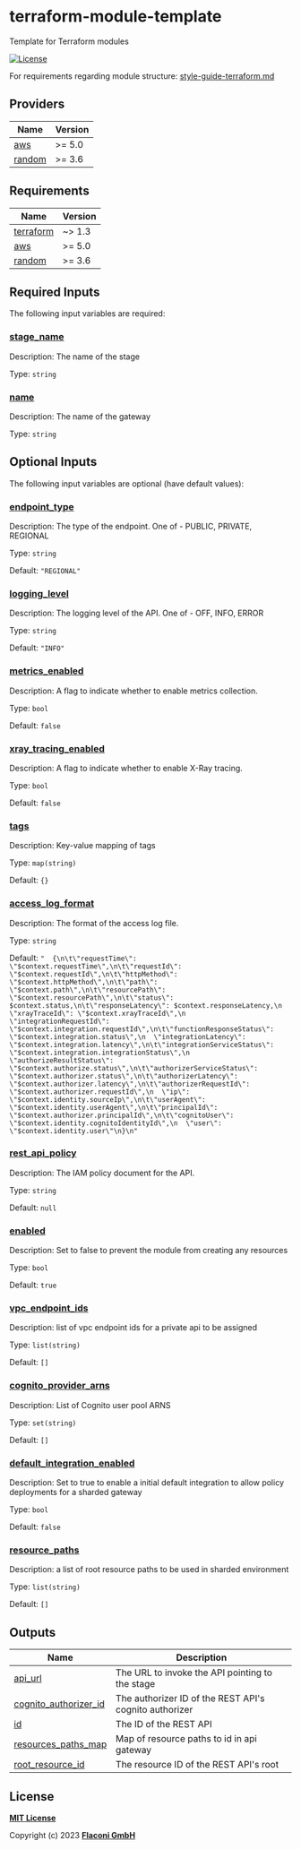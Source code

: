 # terraform-module-template
Template for Terraform modules

<!-- Uncomment and replace with your module name
[![lint](https://github.com/flaconi/<MODULENAME>/workflows/lint/badge.svg)](https://github.com/flaconi/<MODULENAME>/actions?query=workflow%3Alint)
[![test](https://github.com/flaconi/<MODULENAME>/workflows/test/badge.svg)](https://github.com/flaconi/<MODULENAME>/actions?query=workflow%3Atest)
[![Tag](https://img.shields.io/github/tag/flaconi/<MODULENAME>.svg)](https://github.com/flaconi/<MODULENAME>/releases)
-->
[![License](https://img.shields.io/badge/license-MIT-blue.svg)](https://opensource.org/licenses/MIT)

For requirements regarding module structure: [style-guide-terraform.md](https://github.com/Flaconi/devops-docs/blob/master/doc/conventions/style-guide-terraform.md)

<!-- TFDOCS_HEADER_START -->


<!-- TFDOCS_HEADER_END -->

<!-- TFDOCS_PROVIDER_START -->
## Providers

| Name | Version |
|------|---------|
| <a name="provider_aws"></a> [aws](#provider\_aws) | >= 5.0 |
| <a name="provider_random"></a> [random](#provider\_random) | >= 3.6 |

<!-- TFDOCS_PROVIDER_END -->

<!-- TFDOCS_REQUIREMENTS_START -->
## Requirements

| Name | Version |
|------|---------|
| <a name="requirement_terraform"></a> [terraform](#requirement\_terraform) | ~> 1.3 |
| <a name="requirement_aws"></a> [aws](#requirement\_aws) | >= 5.0 |
| <a name="requirement_random"></a> [random](#requirement\_random) | >= 3.6 |

<!-- TFDOCS_REQUIREMENTS_END -->

<!-- TFDOCS_INPUTS_START -->
## Required Inputs

The following input variables are required:

### <a name="input_stage_name"></a> [stage\_name](#input\_stage\_name)

Description: The name of the stage

Type: `string`

### <a name="input_name"></a> [name](#input\_name)

Description: The name of the gateway

Type: `string`

## Optional Inputs

The following input variables are optional (have default values):

### <a name="input_endpoint_type"></a> [endpoint\_type](#input\_endpoint\_type)

Description: The type of the endpoint. One of - PUBLIC, PRIVATE, REGIONAL

Type: `string`

Default: `"REGIONAL"`

### <a name="input_logging_level"></a> [logging\_level](#input\_logging\_level)

Description: The logging level of the API. One of - OFF, INFO, ERROR

Type: `string`

Default: `"INFO"`

### <a name="input_metrics_enabled"></a> [metrics\_enabled](#input\_metrics\_enabled)

Description: A flag to indicate whether to enable metrics collection.

Type: `bool`

Default: `false`

### <a name="input_xray_tracing_enabled"></a> [xray\_tracing\_enabled](#input\_xray\_tracing\_enabled)

Description: A flag to indicate whether to enable X-Ray tracing.

Type: `bool`

Default: `false`

### <a name="input_tags"></a> [tags](#input\_tags)

Description: Key-value mapping of tags

Type: `map(string)`

Default: `{}`

### <a name="input_access_log_format"></a> [access\_log\_format](#input\_access\_log\_format)

Description: The format of the access log file.

Type: `string`

Default: `"  {\n\t\"requestTime\": \"$context.requestTime\",\n\t\"requestId\": \"$context.requestId\",\n\t\"httpMethod\": \"$context.httpMethod\",\n\t\"path\": \"$context.path\",\n\t\"resourcePath\": \"$context.resourcePath\",\n\t\"status\": $context.status,\n\t\"responseLatency\": $context.responseLatency,\n  \"xrayTraceId\": \"$context.xrayTraceId\",\n  \"integrationRequestId\": \"$context.integration.requestId\",\n\t\"functionResponseStatus\": \"$context.integration.status\",\n  \"integrationLatency\": \"$context.integration.latency\",\n\t\"integrationServiceStatus\": \"$context.integration.integrationStatus\",\n  \"authorizeResultStatus\": \"$context.authorize.status\",\n\t\"authorizerServiceStatus\": \"$context.authorizer.status\",\n\t\"authorizerLatency\": \"$context.authorizer.latency\",\n\t\"authorizerRequestId\": \"$context.authorizer.requestId\",\n  \"ip\": \"$context.identity.sourceIp\",\n\t\"userAgent\": \"$context.identity.userAgent\",\n\t\"principalId\": \"$context.authorizer.principalId\",\n\t\"cognitoUser\": \"$context.identity.cognitoIdentityId\",\n  \"user\": \"$context.identity.user\"\n}\n"`

### <a name="input_rest_api_policy"></a> [rest\_api\_policy](#input\_rest\_api\_policy)

Description: The IAM policy document for the API.

Type: `string`

Default: `null`

### <a name="input_enabled"></a> [enabled](#input\_enabled)

Description: Set to false to prevent the module from creating any resources

Type: `bool`

Default: `true`

### <a name="input_vpc_endpoint_ids"></a> [vpc\_endpoint\_ids](#input\_vpc\_endpoint\_ids)

Description: list of vpc endpoint ids for a private api to be assigned

Type: `list(string)`

Default: `[]`

### <a name="input_cognito_provider_arns"></a> [cognito\_provider\_arns](#input\_cognito\_provider\_arns)

Description: List of Cognito user pool ARNS

Type: `set(string)`

Default: `[]`

### <a name="input_default_integration_enabled"></a> [default\_integration\_enabled](#input\_default\_integration\_enabled)

Description: Set to true to enable a initial default integration to allow policy deployments for a sharded gateway

Type: `bool`

Default: `false`

### <a name="input_resource_paths"></a> [resource\_paths](#input\_resource\_paths)

Description: a list of root resource paths to be used in sharded environment

Type: `list(string)`

Default: `[]`

<!-- TFDOCS_INPUTS_END -->

<!-- TFDOCS_OUTPUTS_START -->
## Outputs

| Name | Description |
|------|-------------|
| <a name="output_api_url"></a> [api\_url](#output\_api\_url) | The URL to invoke the API pointing to the stage |
| <a name="output_cognito_authorizer_id"></a> [cognito\_authorizer\_id](#output\_cognito\_authorizer\_id) | The authorizer ID of the REST API's cognito authorizer |
| <a name="output_id"></a> [id](#output\_id) | The ID of the REST API |
| <a name="output_resources_paths_map"></a> [resources\_paths\_map](#output\_resources\_paths\_map) | Map of resource paths to id in api gateway |
| <a name="output_root_resource_id"></a> [root\_resource\_id](#output\_root\_resource\_id) | The resource ID of the REST API's root |

<!-- TFDOCS_OUTPUTS_END -->

## License

**[MIT License](LICENSE)**

Copyright (c) 2023 **[Flaconi GmbH](https://github.com/flaconi)**
